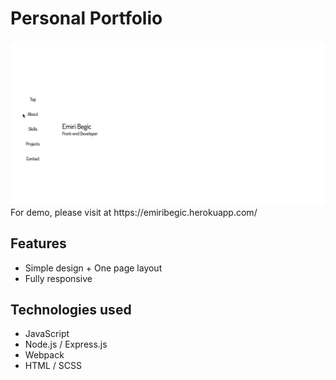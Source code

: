 # Personal Portfolio

<img src="https://github.com/emiribegic/portfolio/blob/master/demo/portfolio_demo.gif" alt="Personal portfolio of Emiri Begic" width="700px">
For demo, please visit at https://emiribegic.herokuapp.com/

## Features

-   Simple design + One page layout
-   Fully responsive

## Technologies used

-   JavaScript
-   Node.js / Express.js
-   Webpack
-   HTML / SCSS
